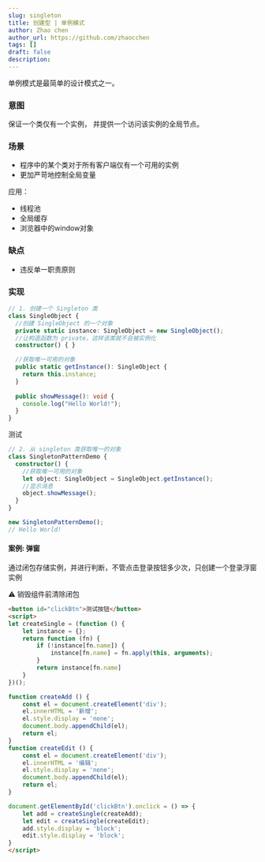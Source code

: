 ```yaml
---
slug: singleton
title: 创建型 | 单例模式
author: Zhao chen
author_url: https://github.com/zhaocchen
tags: []
draft: false
description: 
---
```


单例模式是最简单的设计模式之一。

### 意图

保证一个类仅有一个实例， 并提供一个访问该实例的全局节点。

### 场景

- 程序中的某个类对于所有客户端仅有一个可用的实例
- 更加严苛地控制全局变量

应用：

- 线程池
- 全局缓存
- 浏览器中的window对象

### 缺点

- 违反单一职责原则

### 实现

```typescript
// 1. 创建一个 Singleton 类
class SingleObject {
  //创建 SingleObject 的一个对象
  private static instance: SingleObject = new SingleObject();
  //让构造函数为 private，这样该类就不会被实例化
  constructor() { }

  //获取唯一可用的对象
  public static getInstance(): SingleObject {
    return this.instance;
  }
  
  public showMessage(): void {
    console.log("Hello World!");
  }
}
```

测试

```ts
// 2. 从 singleton 类获取唯一的对象
class SingletonPatternDemo {
  constructor() {
    //获取唯一可用的对象
    let object: SingleObject = SingleObject.getInstance();
    //显示消息
    object.showMessage();
  }
}

new SingletonPatternDemo();
// Hello World!
```

#### 案例: 弹窗

通过闭包存储实例，并进行判断，不管点击登录按钮多少次，只创建一个登录浮窗实例

⚠️ 销毁组件前清除闭包

```html
<button id="clickBtn">测试按钮</button>
<script>
let createSingle = (function () {
    let instance = {};
    return function (fn) {
        if (!instance[fn.name]) {
            instance[fn.name] = fn.apply(this, arguments);
        }
        return instance[fn.name]
    }
})();

function createAdd () {
    const el = document.createElement('div');
    el.innerHTML = '新增';
    el.style.display = 'none';
    document.body.appendChild(el);
    return el;
}
function createEdit () {
    const el = document.createElement('div');
    el.innerHTML = '编辑';
    el.style.display = 'none';
    document.body.appendChild(el);
    return el;
}

document.getElementById('clickBtn').onclick = () => {
    let add = createSingle(createAdd);
    let edit = createSingle(createEdit);
    add.style.display = 'block';
    edit.style.display = 'block';
}
</script>
```
